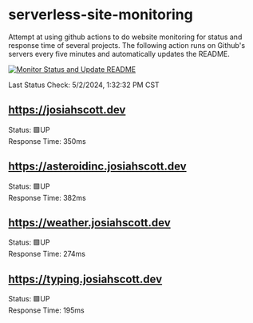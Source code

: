 # serverless-site-monitoring
Attempt at using github actions to do website monitoring for status and response time of several projects. The following action runs on Github's servers every five minutes and automatically updates the README.  

[![Monitor Status and Update README](https://github.com/JosiahSco/serverless-site-monitoring/actions/workflows/monitor.yaml/badge.svg)](https://github.com/JosiahSco/serverless-site-monitoring/actions/workflows/monitor.yaml)

Last Status Check: 5/2/2024, 1:32:32 PM CST

## https://josiahscott.dev
Status: 🟩UP  
Response Time: 350ms

## https://asteroidinc.josiahscott.dev
Status: 🟩UP  
Response Time: 382ms

## https://weather.josiahscott.dev
Status: 🟩UP  
Response Time: 274ms

## https://typing.josiahscott.dev
Status: 🟩UP  
Response Time: 195ms

